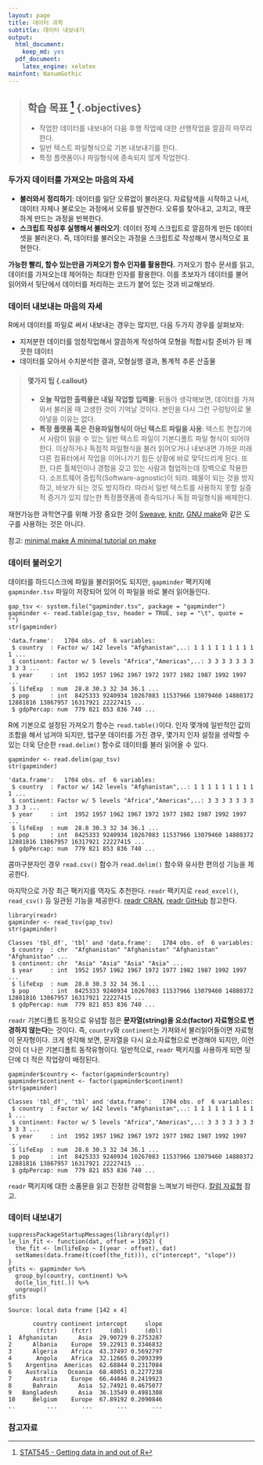 ```yaml
---
layout: page
title: 데이터 과학
subtitle: 데이터 내보내기
output:
  html_document: 
    keep_md: yes
  pdf_document:
    latex_engine: xelatex
mainfont: NanumGothic
---
```






> ## 학습 목표 [^stat545-data-inout] {.objectives}
>
> * 작업한 데이터를 내보내어 다음 후행 작업에 대한 선행작업을 깔끔히 마무리한다.
> * 일반 텍스트 파일형식으로 기본 내보내기를 한다.
> * 특정 플랫폼이나 파일형식에 종속되지 않게 작업한다.


[^stat545-data-inout]: [STAT545 - Getting data in and out of R](http://stat545-ubc.github.io/block026_file-out-in.html)

### 두가지 데이터를 가져오는 마음의 자세 

- **불러와서 정리하기**: 데이터를 일단 오류없이 불러온다. 자료탐색을 시작하고 나서, 데이터 자체나 
불로오는 과정에서 오류를 발견한다. 오류를 찾아내고, 고치고, 깨끗하게 만드는 과정을 반복한다.
- **스크립트 작성후 실행해서 불러오기**: 데이터 정제 스크립트로 깔끔하게 만든 데이터셋을 불러온다. 즉, 데이터를 불러오는 과정을
스크립트로 작성해서 명시적으로 표현한다.

**가능한 빨리, 할수 있는만큼 가져오기 함수 인자를 활용한다.** 가져오기 함수 문서를 읽고, 
데이터를 가져오는데 제어하는 최대한 인자를 활용한다. 이를 초보자가 데이터를 불어 읽어와서
뒷단에서 데이터를 처리하는 코드가 붙어 있는 것과 비교해보라.

### 데이터 내보내는 마음의 자세

R에서 데이터를 파일로 써서 내보내는 경우는 많지만, 다음 두가지 경우를 살펴보자:

- 지저분한 데이터를 엄청작업해서 깔끔하게 작성하여 모형을 적합시킬 준비가 된 깨끗한 데이터
- 데이터를 모아서 수치분석한 결과, 모형실행 결과, 통계적 추론 산출물

> #### 몇가지 팁 {.callout}
> 
> - **오늘 작업한 출력물은 내일 작업할 입력물**: 뒤돌아 생각해보면, 데이터를 가져와서 불러올 때 고생한 것이 기억날 것이다. 
> 본인을 다시 그런 구렁텅이로 몰아넣을 이유는 없다.
> - **특정 플랫폼 혹은 전용파일형식이 아닌 텍스트 파일을 사용**: 텍스트 편집기에서 사람이 읽을 수 있는 일반
> 텍스트 파일이 기본디폴트 파일 형식이 되어야 한다. 이상하거나 독점적 파일형식을 불러 읽어오거나 내보내면
> 가까운 미래 다른 컴퓨터에서 작업을 이어나가기 힘든 상황에 바로 맞닥드리게 된다.
> 또한, 다른 툴체인이나 경험을 갖고 있는 사람과 협업하는데 장벽으로 작용한다.
> 소프트웨어 중립적(Software-agnostic)이 되라. 폐물이 되는 것을 방지하고, 바보가 되는 것도 방지하라. 따라서 일반 텍스트를 
> 사용하지 못할 실증적 증거가 있지 않는한 특정플랫폼에 종속되거나 독점 파일형식을 배제한다. 

재현가능한 과학연구를 위해 가장 중요한 것이 [Sweave](http://www.stat.uni-muenchen.de/~leisch/Sweave/), 
[knitr](http://yihui.name/knitr/), [GNU make](http://www.gnu.org/software/make)와 같은 도구를 사용하는 것은 아니다.

참고: [minimal make A minimal tutorial on make](http://kbroman.org/minimal_make/)

### 데이터 불러오기

데이터를 하드디스크에 파일을 불러읽어도 되지만, 
`gapminder` 팩키지에 `gapminder.tsv` 파일이 저장되어 있어 이 파일을 바로 불러 읽어들인다.


~~~{.r}
gap_tsv <- system.file("gapminder.tsv", package = "gapminder")
gapminder <- read.table(gap_tsv, header = TRUE, sep = "\t", quote = "")
str(gapminder)
~~~



~~~{.output}
'data.frame':	1704 obs. of  6 variables:
 $ country  : Factor w/ 142 levels "Afghanistan",..: 1 1 1 1 1 1 1 1 1 1 ...
 $ continent: Factor w/ 5 levels "Africa","Americas",..: 3 3 3 3 3 3 3 3 3 3 ...
 $ year     : int  1952 1957 1962 1967 1972 1977 1982 1987 1992 1997 ...
 $ lifeExp  : num  28.8 30.3 32 34 36.1 ...
 $ pop      : int  8425333 9240934 10267083 11537966 13079460 14880372 12881816 13867957 16317921 22227415 ...
 $ gdpPercap: num  779 821 853 836 740 ...

~~~

R에 기본으로 설정된 가져오기 함수는 `read.table()`이다. 인자 몇개에 일반적인 값의 조합을 해서 넘겨야 되지만,
탭구분 데이터를 가진 경우, 몇가지 인자 설정을 생략할 수 있는 더욱 단순한 `read.delim()` 함수로 데이터를 불러 읽어올 
수 있다.


~~~{.r}
gapminder <- read.delim(gap_tsv)
str(gapminder)
~~~



~~~{.output}
'data.frame':	1704 obs. of  6 variables:
 $ country  : Factor w/ 142 levels "Afghanistan",..: 1 1 1 1 1 1 1 1 1 1 ...
 $ continent: Factor w/ 5 levels "Africa","Americas",..: 3 3 3 3 3 3 3 3 3 3 ...
 $ year     : int  1952 1957 1962 1967 1972 1977 1982 1987 1992 1997 ...
 $ lifeExp  : num  28.8 30.3 32 34 36.1 ...
 $ pop      : int  8425333 9240934 10267083 11537966 13079460 14880372 12881816 13867957 16317921 22227415 ...
 $ gdpPercap: num  779 821 853 836 740 ...

~~~

콤마구분자인 경우 `read.csv()` 함수가 `read.delim()` 함수와 유사한 편의성 기능을 제공한다.

마지막으로 가장 최근 팩키지를 역자도 추천한다. `readr` 팩키지로 `read_excel()`, `read_csv()` 등 일관된 기능을 제공한다.
[readr CRAN](https://cran.r-project.org/web/packages/readr/index.html),
[readr GitHub](https://github.com/hadley/readr) 참고한다.


~~~{.r}
library(readr)
gapminder <- read_tsv(gap_tsv)
str(gapminder)
~~~



~~~{.output}
Classes 'tbl_df', 'tbl' and 'data.frame':	1704 obs. of  6 variables:
 $ country  : chr  "Afghanistan" "Afghanistan" "Afghanistan" "Afghanistan" ...
 $ continent: chr  "Asia" "Asia" "Asia" "Asia" ...
 $ year     : int  1952 1957 1962 1967 1972 1977 1982 1987 1992 1997 ...
 $ lifeExp  : num  28.8 30.3 32 34 36.1 ...
 $ pop      : int  8425333 9240934 10267083 11537966 13079460 14880372 12881816 13867957 16317921 22227415 ...
 $ gdpPercap: num  779 821 853 836 740 ...

~~~

`readr` 기본디폴트 동작으로 유념할 점은 **문자열(string)을 요소(factor) 자료형으로 변경하지 않는다**는 것이다.
즉, `country`와 `continent`는 가져와서 불러읽어들이면 자료형이 문자형이다.
크게 생각해 보면, 문자열을 다시 요소자료형으로 변경해야 되지만, 이런 것이 더 나은 기본디폴트 동작유형이다.
일반적으로, `readr` 팩키지를 사용하게 되면 뒷단에 더 적은 작업량이 배정된다.


~~~{.r}
gapminder$country <- factor(gapminder$country)
gapminder$continent <- factor(gapminder$continent)
str(gapminder)
~~~



~~~{.output}
Classes 'tbl_df', 'tbl' and 'data.frame':	1704 obs. of  6 variables:
 $ country  : Factor w/ 142 levels "Afghanistan",..: 1 1 1 1 1 1 1 1 1 1 ...
 $ continent: Factor w/ 5 levels "Africa","Americas",..: 3 3 3 3 3 3 3 3 3 3 ...
 $ year     : int  1952 1957 1962 1967 1972 1977 1982 1987 1992 1997 ...
 $ lifeExp  : num  28.8 30.3 32 34 36.1 ...
 $ pop      : int  8425333 9240934 10267083 11537966 13079460 14880372 12881816 13867957 16317921 22227415 ...
 $ gdpPercap: num  779 821 853 836 740 ...

~~~

`readr` 팩키지에 대한 소품문을 읽고 진정한 강력함을 느껴보기 바란다. 
[칼럼 자료형](https://cran.r-project.org/web/packages/readr/vignettes/column-types.html) 참고.


### 데이터 내보내기


~~~{.r}
suppressPackageStartupMessages(library(dplyr))
le_lin_fit <- function(dat, offset = 1952) {
  the_fit <- lm(lifeExp ~ I(year - offset), dat)
  setNames(data.frame(t(coef(the_fit))), c("intercept", "slope"))
}
gfits <- gapminder %>%
  group_by(country, continent) %>% 
  do(le_lin_fit(.)) %>% 
  ungroup()
gfits
~~~



~~~{.output}
Source: local data frame [142 x 4]

       country continent intercept     slope
        (fctr)    (fctr)     (dbl)     (dbl)
1  Afghanistan      Asia  29.90729 0.2753287
2      Albania    Europe  59.22913 0.3346832
3      Algeria    Africa  43.37497 0.5692797
4       Angola    Africa  32.12665 0.2093399
5    Argentina  Americas  62.68844 0.2317084
6    Australia   Oceania  68.40051 0.2277238
7      Austria    Europe  66.44846 0.2419923
8      Bahrain      Asia  52.74921 0.4675077
9   Bangladesh      Asia  36.13549 0.4981308
10     Belgium    Europe  67.89192 0.2090846
..         ...       ...       ...       ...

~~~

















### 참고자료
